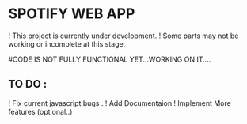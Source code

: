 # SPOTIFY WEB APP
! This project is currently under development. 
! Some parts may not be working or incomplete at this stage.

#CODE IS NOT FULLY FUNCTIONAL YET...WORKING ON IT....

## TO DO :
 ! Fix current javascript bugs .
 ! Add Documentaion
 ! Implement More features (optional..)
